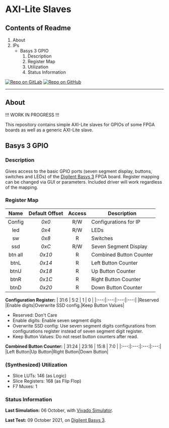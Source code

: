# AXI-Lite Slaves

## Contents of Readme

1. About
2. IPs
   - Basys 3 GPIO
       1. Description
       2. Register Map
       3. Utilization
       4. Status Information

[![Repo on GitLab](https://img.shields.io/badge/repo-GitLab-6C488A.svg)](https://gitlab.com/suoglu/axi-lite-slave)
[![Repo on GitHub](https://img.shields.io/badge/repo-GitHub-3D76C2.svg)](https://github.com/suoglu/AXI-lite-slave)

---

## About

!!! WORK IN PROGRESS !!!

This repository contains simple AXI-Lite slaves for GPIOs of some FPGA boards as well as a generic AXI-Lite slave.

## Basys 3 GPIO

### Description

Gives access to the basic GPIO ports (seven segment display, buttons, switches and LEDs) of the [Digilent Basys 3](https://digilent.com/reference/programmable-logic/basys-3/start) FPGA board. Register mapping can be changed via GUI or parameters. Included driver will work regardless of the mapping.

### Register Map

| Name | Default Offset | Access | Description |
|:---:|:---:|:---:|---|
|Config|*0x0*|R/W|Configurations for IP|
|led|*0x4*|R/W|LEDs|
|sw|*0x8*|R|Switches|
|ssd|*0xC*|R/W|Seven Segment Display|
|btn all|*0x10*|R|Combined Button Counter|
|btnL|*0x14*|R|Left Button Counter|
|btnU|*0x18*|R|Up Button Counter|
|btnR|*0x1C*|R|Right Button Counter|
|btnD|*0x20*|R|Down Button Counter|

**Configuration Register:**
| 31:6 | 5:2 | 1 | 0 |
|:---:|:---:|:---:|:---:|
|Reserved |Enable digits|Overwrite SSD config.|Keep Button Values|

- Reserved: Don't Care
- Enable digits: Enable seven segment digits
- Overwrite SSD config: Use seven segment digits configurations from configurations register instead of seven segment digit register.
- Keep Button Values: Do not reset button counters after read.

**Combined Button Counter:**
| 31:24 | 23:16 | 15:8 | 7:0 |
|:---:|:---:|:---:|:---:|
|Left Button|Up Button|Right Button|Down Button|

### (Synthesized)  Utilization

- Slice LUTs: 146 (as Logic)
- Slice Registers: 168 (as Flip Flop)
- F7 Muxes: 1

### Status Information

**Last Simulation:** 06 October, with [Vivado Simulator](https://www.xilinx.com/products/design-tools/vivado/simulator.html).

**Last Test:** 09 October 2021, on [Digilent Basys 3](https://reference.digilentinc.com/reference/programmable-logic/basys-3/reference-manual).
